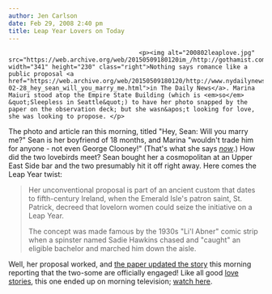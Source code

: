 ```yaml
---
author: Jen Carlson
date: Feb 29, 2008 2:40 pm
title: Leap Year Lovers on Today
---
```


	
										<p><img alt="200802leaplove.jpg" src="https://web.archive.org/web/20150509180120im_/http://gothamist.com/attachments/arts_jen/200802leaplove.jpg" width="341" height="230" class="right">Nothing says romance like a public proposal <a href="https://web.archive.org/web/20150509180120/http://www.nydailynews.com/lifestyle/2008/02/28/2008-02-28_hey_sean_will_you_marry_me.html">in The Daily News</a>. Marina Maiuri stood atop the Empire State Building (which is <em>so</em> &quot;Sleepless in Seattle&quot;) to have her photo snapped by the paper on the observation deck; but she wasn&apos;t looking for love, she was looking to propose. </p>

<p>The photo and article ran this morning, titled &quot;Hey, Sean: Will you marry me?&quot; Sean is her boyfriend of 18 months, and Marina &quot;wouldn&apos;t trade him for anyone - not even George Clooney!&quot; (That&apos;s what she says <a href="https://web.archive.org/web/20150509180120/http://gothamist.com/2008/02/27/wife_of_nypd_co.php"><em>now</em></a>.) How did the two lovebirds meet? Sean bought her a cosmopolitan at an Upper East Side bar and the two presumably hit it off right away. Here comes the Leap Year twist:</p><blockquote>Her unconventional proposal is part of an ancient custom that dates to fifth-century Ireland, when the Emerald Isle&apos;s patron saint, St. Patrick, decreed that lovelorn women could seize the initiative on a Leap Year.<p></p>

<p>The concept was made famous by the 1930s &quot;Li&apos;l Abner&quot; comic strip when a spinster named Sadie Hawkins chased and &quot;caught&quot; an eligible bachelor and marched him down the aisle.</p></blockquote>Well, her proposal worked, and <a href="https://web.archive.org/web/20150509180120/http://www.nydailynews.com/lifestyle/2008/02/29/2008-02-29_gal_who_proposed_in_daily_news_gets_a_bi.html">the paper updated the story</a> this morning reporting that the two-some are officially engaged! Like all good <a href="https://web.archive.org/web/20150509180120/http://gothamist.com/2007/11/09/best_of_luck_to.php">love stories</a>, this one ended up on morning television; <a href="https://web.archive.org/web/20150509180120/http://www.msnbc.msn.com/id/22425001/vp/23405516#23405516">watch here</a>.<p></p>					
										
									
				